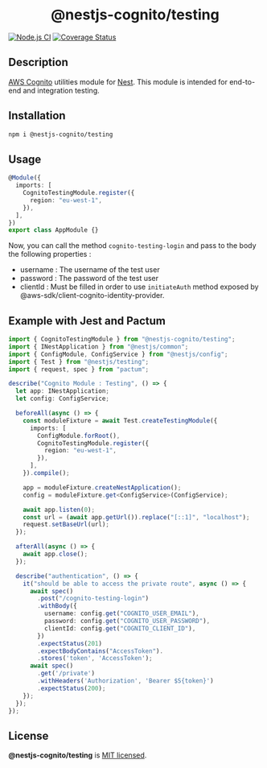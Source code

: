 <h1 align="center">@nestjs-cognito/testing</h1>

[![Node.js CI](https://github.com/Lokicoule/nestjs-cognito/actions/workflows/node.js.yml/badge.svg)](https://github.com/Lokicoule/nestjs-cognito/actions/workflows/node.js.yml)
[![Coverage Status](https://coveralls.io/repos/github/Lokicoule/nestjs-cognito/badge.svg?branch=main)](https://coveralls.io/github/Lokicoule/nestjs-cognito?branch=main)

## Description

[AWS Cognito](https://docs.aws.amazon.com/cognito/latest/developerguide/what-is-amazon-cognito.html) utilities module for [Nest](https://github.com/nestjs/nest).
This module is intended for end-to-end and integration testing.

## Installation

```bash
npm i @nestjs-cognito/testing
```

## Usage

```ts
@Module({
  imports: [
    CognitoTestingModule.register({
      region: "eu-west-1",
    }),
  ],
})
export class AppModule {}
```

Now, you can call the method `cognito-testing-login` and pass to the body the following properties :

- username : The username of the test user
- password : The password of the test user
- clientId : Must be filled in order to use `initiateAuth` method exposed by @aws-sdk/client-cognito-identity-provider.

## Example with Jest and Pactum

```ts
import { CognitoTestingModule } from "@nestjs-cognito/testing";
import { INestApplication } from "@nestjs/common";
import { ConfigModule, ConfigService } from "@nestjs/config";
import { Test } from "@nestjs/testing";
import { request, spec } from "pactum";

describe("Cognito Module : Testing", () => {
  let app: INestApplication;
  let config: ConfigService;

  beforeAll(async () => {
    const moduleFixture = await Test.createTestingModule({
      imports: [
        ConfigModule.forRoot(),
        CognitoTestingModule.register({
          region: "eu-west-1",
        }),
      ],
    }).compile();

    app = moduleFixture.createNestApplication();
    config = moduleFixture.get<ConfigService>(ConfigService);

    await app.listen(0);
    const url = (await app.getUrl()).replace("[::1]", "localhost");
    request.setBaseUrl(url);
  });

  afterAll(async () => {
    await app.close();
  });

  describe("authentication", () => {
    it("should be able to access the private route", async () => {
      await spec()
        .post("/cognito-testing-login")
        .withBody({
          username: config.get("COGNITO_USER_EMAIL"),
          password: config.get("COGNITO_USER_PASSWORD"),
          clientId: config.get("COGNITO_CLIENT_ID"),
        })
        .expectStatus(201)
        .expectBodyContains("AccessToken").
        .stores('token', 'AccessToken');
      await spec()
        .get('/private')
        .withHeaders('Authorization', 'Bearer $S{token}')
        .expectStatus(200);
    });
  });
});
```

## License

<b>@nestjs-cognito/testing</b> is [MIT licensed](LICENSE).
